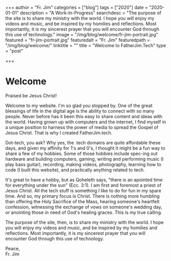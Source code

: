 +++
author = "Fr. Jim"
categories = ["blog"]
tags = ["2020"]
date = "2020-01-01"
description = "A Work-In-Progress"
searchdesc = "The purpose of the site is to share my ministry with the world. I hope you will enjoy my videos and music, and be inspired by my homilies and reflections. Most importantly, it is my sincerest prayer that you will encounter God through this use of technology."
image = "/img/blog/welcome/fr-jim-portrait.jpg"
featured = "fr-jim-portrait.jpg"
featuredalt = "Fr. Jim"
featuredpath = "/img/blog/welcome/"
linktitle = ""
title = "Welcome to FatherJim.Tech"
type = "post"

+++

# Welcome

Praised be Jesus Christ!

Welcome to my website. I'm so glad you stopped by. One of the great blessings of life in the digital age is the ability to connect with so many people. Never before has it been this easy to share content and ideas with the world. Having grown up with computers and the internet, I find myself in a unique position to harness the power of media to spread the Gospel of Jesus Christ. That is why I created FatherJim.tech.

Dot-tech, you ask? Why yes, the .tech domains are quite affordable these days, and given my affinity for 1's and 0's, I thought it might be a fun way to share a few of my hobbies. Some of those hobbies include spec-ing out hardware and building computers, gaming, writing and performing music (I play bass guitar), recording, making videos, photography, learning how to code (I built this website), and practically anything related to tech.

It's great to have a hobby, but as Qoheleth says, "there is an apointed time for everything under the sun" (Ecc. 3:1). I am first and foremost a priest of Jesus Christ. All the tech stuff is something I like to do for fun in my spare time. And so, my primary focus is Christ. There is nothing more humbling than offering the Holy Sacrifice of the Mass, hearing someone's heartfelt confession, witnessing the exchange of vows on someone's wedding day, or anointing those in need of God's healing graces. This is my true calling.

The purpose of the site, then, is to share my ministry with the world. I hope you will enjoy my videos and music, and be inspired by my homilies and reflections. Most importantly, it is my sincerest prayer that you will encounter God through this use of technology.

Peace,  
Fr. Jim